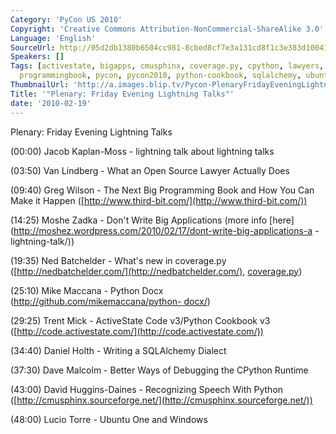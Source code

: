 ```yaml
---
Category: 'PyCon US 2010'
Copyright: 'Creative Commons Attribution-NonCommercial-ShareAlike 3.0'
Language: 'English'
SourceUrl: http://05d2db1380b6504cc981-8cbed8cf7e3a131cd8f1c3e383d10041.r93.cf2.rackcdn.com/pycon-us-2010/354_plenary-friday-evening-lightning-talks.m4v
Speakers: []
Tags: [activestate, bigapps, cmusphinx, coverage.py, cpython, lawyers, lightningtalks,
  programmingbook, pycon, pycon2010, python-cookbook, sqlalchemy, ubuntuone]
ThumbnailUrl: 'http://a.images.blip.tv/Pycon-PlenaryFridayEveningLightningTalks330-562.jpg'
Title: '"Plenary: Friday Evening Lightning Talks"'
date: '2010-02-19'
---
```

Plenary: Friday Evening Lightning Talks

  
(00:00) Jacob Kaplan-Moss - lightning talk about lightning talks

  
(03:50) Van Lindberg - What an Open Source Lawyer Actually Does

  
(09:40) Greg Wilson - The Next Big Programming Book and How You Can Make it
Happen ([http://www.third-bit.com/](http://www.third-bit.com/))

  
(14:25) Moshe Zadka - Don't Write Big Applications (more info
[here](http://moshez.wordpress.com/2010/02/17/dont-write-big-applications-a
-lightning-talk/))

  
(19:35) Ned Batchelder - What's new in coverage.py
([http://nedbatchelder.com/](http://nedbatchelder.com/),
[coverage.py](http://nedbatchelder.com/code/coverage/))

  
(25:10) Mike Maccana - Python Docx ([http://github.com/mikemaccana/python-
docx/](http://github.com/mikemaccana/python-docx/))

  
(29:25) Trent Mick - ActiveState Code v3/Python Cookbook v3
([http://code.activestate.com/](http://code.activestate.com/))

  
(34:40) Daniel Holth - Writing a SQLAlchemy Dialect

  
(37:30) Dave Malcolm - Better Ways of Debugging the CPython Runtime

  
(43:00) David Huggins-Daines - Recognizing Speech With Python
([http://cmusphinx.sourceforge.net/](http://cmusphinx.sourceforge.net/))

  
(48:00) Lucio Torre - Ubuntu One and Windows

